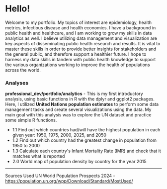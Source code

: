 # Hello!
Welcome to my portfolio. My topics of interest are epidemiology, health metrics, infectious disease and health economics. I have a background in public health and healthcare, and I am working to grow my skills in data analytics as well. I believe utilizing data management and visualization are key aspects of disseminating public health research and results. It is vital to master these skills in order to provide better insights for stakeholders and the general public, and therefore support a healthier future. I hope to harness my data skills in tandem with public health knowledge to support the various organizations working to improve the health of populations across the world.

### Analyses
**professional_dev/portfolio/analytics** - This is my first introductory analysis, using basic functions in R with the dplyr and ggplot2 packages. Here, I utilized **United Nations population estimates** to perform some data management tasks and create several visualizations using the data. My main goal with this analysis was to explore the UN dataset and practice some simple R functions.
 - 1.1 Find out which countries had/will have the highest population in each given year: 1950, 1975, 2000, 2025, and 2050
 - 1.2 Find out which country had the greatest change in population from 1950 to 2000
 - 1.3 Calculate each country's Infant Mortality Rate (IMR) and check that it matches what is reported
 - 2.0 World map of population density by country for the year 2015

-----------------------------------------------------------------------
Sources Used
UN World Population Prospects 2024 - https://population.un.org/wpp/Download/Standard/MostUsed/
